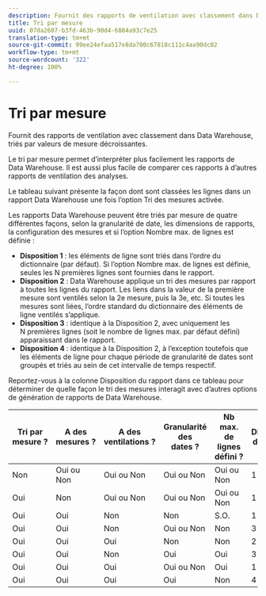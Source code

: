 ```yaml
---
description: Fournit des rapports de ventilation avec classement dans Data Warehouse, triés par valeurs de mesure décroissantes.
title: Tri par mesure
uuid: 07da2607-b3fd-463b-90d4-6884a93c7e25
translation-type: tm+mt
source-git-commit: 99ee24efaa517e8da700c67818c111c4aa90dc02
workflow-type: tm+mt
source-wordcount: '322'
ht-degree: 100%

---
```



# Tri par mesure

Fournit des rapports de ventilation avec classement dans Data Warehouse, triés par valeurs de mesure décroissantes.

Le tri par mesure permet d’interpréter plus facilement les rapports de Data Warehouse. Il est aussi plus facile de comparer ces rapports à d’autres rapports de ventilation des analyses.

Le tableau suivant présente la façon dont sont classées les lignes dans un rapport Data Warehouse une fois l’option Tri des mesures activée.

Les rapports Data Warehouse peuvent être triés par mesure de quatre différentes façons, selon la granularité de date, les dimensions de rapports, la configuration des mesures et si l’option Nombre max. de lignes est définie :

* **Disposition 1** : les éléments de ligne sont triés dans l’ordre du dictionnaire (par défaut). Si l’option Nombre max. de lignes est définie, seules les N premières lignes sont fournies dans le rapport.
* **Disposition 2** : Data Warehouse applique un tri des mesures par rapport à toutes les lignes du rapport. Les liens dans la valeur de la première mesure sont ventilés selon la 2e mesure, puis la 3e, etc. Si toutes les mesures sont liées, l’ordre standard du dictionnaire des éléments de ligne ventilés s’applique.
* **Disposition 3** : identique à la Disposition 2, avec uniquement les N premières lignes (soit le nombre de lignes max. par défaut défini) apparaissant dans le rapport.
* **Disposition 4** : identique à la Disposition 2, à l’exception toutefois que les éléments de ligne pour chaque période de granularité de dates sont groupés et triés au sein de cet intervalle de temps respectif.

Reportez-vous à la colonne Disposition du rapport dans ce tableau pour déterminer de quelle façon le tri des mesures interagit avec d’autres options de génération de rapports de Data Warehouse.

| Tri par mesure ? | A des mesures ? | A des ventilations ? | Granularité des dates ? | Nb max. de lignes défini ? | Disposition du rapport |
|---|---|---|---|---|---|
| Non | Oui ou Non | Oui ou Non | Oui ou Non | Oui ou Non | 1 |
| Oui | Non | Oui ou Non | Oui ou Non | Oui ou Non | 1 |
| Oui | Oui | Non | Non | S.O. | 1 |
| Oui | Oui | Non | Oui ou Non | Non | 3 |
| Oui | Oui | Oui | Non | Non | 2 |
| Oui | Oui | Non | Oui | Oui | 3 |
| Oui | Oui | Oui | Oui ou Non | Oui | 1 |
| Oui | Oui | Oui | Oui | Non | 4 |

